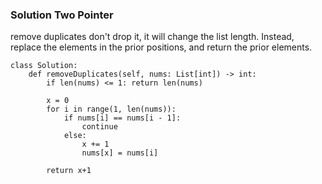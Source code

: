### Solution Two Pointer
remove duplicates don't drop it, it will change the list length. Instead, replace the elements in the prior positions, and return the prior elements.
```
class Solution:
    def removeDuplicates(self, nums: List[int]) -> int:
        if len(nums) <= 1: return len(nums)
        
        x = 0
        for i in range(1, len(nums)):
            if nums[i] == nums[i - 1]:
                continue
            else:
                x += 1
                nums[x] = nums[i]
        
        return x+1
```